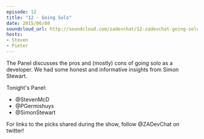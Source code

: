 ```yaml
---
episode: 12
title: "12 - Going Solo"
date: 2015/06/08
soundcloud_url: http://soundcloud.com/zadevchat/12-zadevchat-going-solo
hosts:
- Steven
- Pieter
---
```


The Panel discusses the pros and (mostly) cons of going solo as a developer. We had some honest and informative insights from Simon Stewart.

Tonight's Panel:

* @StevenMcD
* @PGermishuys 
* @SimonStewart

For links to the picks shared during the show, follow @ZADevChat on twitter!
